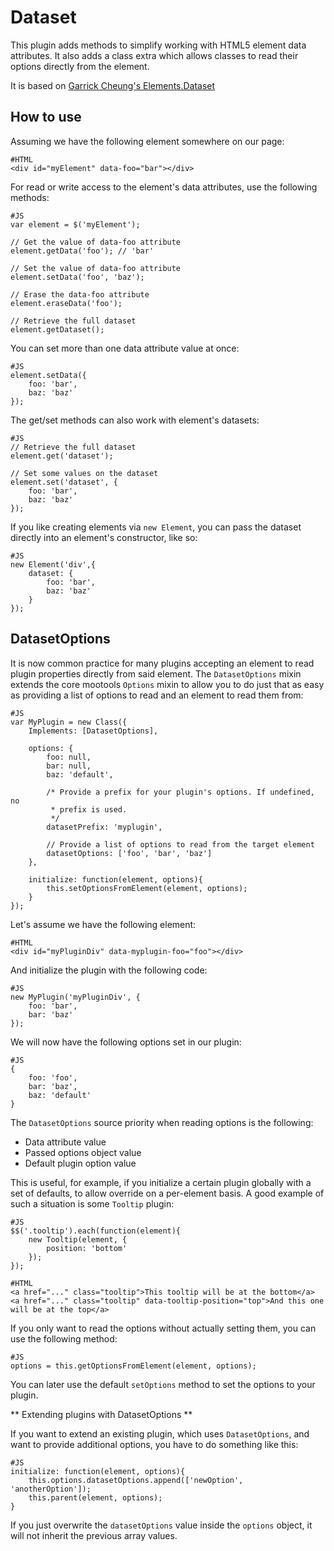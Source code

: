 Dataset
=======

This plugin adds methods to simplify working with HTML5 element data attributes.
It also adds a class extra which allows classes to read their options directly
from the element.

It is based on [Garrick Cheung's Elements.Dataset](https://github.com/GCheung55/mootools-htmlx/blob/master/Source/Elements/Elements.Dataset.js)

How to use
----------

Assuming we have the following element somewhere on our page:

    #HTML
    <div id="myElement" data-foo="bar"></div>

For read or write access to the element's data attributes, use the following
methods:

    #JS
    var element = $('myElement');

    // Get the value of data-foo attribute
    element.getData('foo'); // 'bar'

    // Set the value of data-foo attribute
    element.setData('foo', 'baz');

    // Erase the data-foo attribute
    element.eraseData('foo');

    // Retrieve the full dataset
    element.getDataset();

You can set more than one data attribute value at once:

    #JS
    element.setData({
        foo: 'bar',
        baz: 'baz'
    });

The get/set methods can also work with element's datasets:

    #JS
    // Retrieve the full dataset
    element.get('dataset');

    // Set some values on the dataset
    element.set('dataset', {
        foo: 'bar',
        baz: 'baz'
    });

If you like creating elements via `new Element`, you can pass the dataset
directly into an element's constructor, like so:

    #JS
    new Element('div',{
        dataset: {
            foo: 'bar',
            baz: 'baz'
        }
    });

DatasetOptions
--------------

It is now common practice for many plugins accepting an element to read plugin
properties directly from said element. The `DatasetOptions` mixin extends
the core mootools `Options` mixin to allow you to do just that as easy as
providing a list of options to read and an element to read them from:

    #JS
    var MyPlugin = new Class({
        Implements: [DatasetOptions],

        options: {
            foo: null,
            bar: null,
            baz: 'default',

            /* Provide a prefix for your plugin's options. If undefined, no
             * prefix is used.
             */
            datasetPrefix: 'myplugin',

            // Provide a list of options to read from the target element
            datasetOptions: ['foo', 'bar', 'baz']
        },

        initialize: function(element, options){
            this.setOptionsFromElement(element, options);
        }
    });

Let's assume we have the following element:

    #HTML
    <div id="myPluginDiv" data-myplugin-foo="foo"></div>

And initialize the plugin with the following code:

    #JS
    new MyPlugin('myPluginDiv', {
        foo: 'bar',
        bar: 'baz'
    });

We will now have the following options set in our plugin:

    #JS
    {
        foo: 'foo',
        bar: 'baz',
        baz: 'default'
    }

The `DatasetOptions` source priority when reading options is the following:

* Data attribute value
* Passed options object value
* Default plugin option value

This is useful, for example, if you initialize a certain plugin globally with
a set of defaults, to allow override on a per-element basis. A good example
of such a situation is some `Tooltip` plugin:

    #JS
    $$('.tooltip').each(function(element){
        new Tooltip(element, {
            position: 'bottom'
        });
    });

    #HTML
    <a href="..." class="tooltip">This tooltip will be at the bottom</a>
    <a href="..." class="tooltip" data-tooltip-position="top">And this one will be at the top</a>

If you only want to read the options without actually setting them, you can
use the following method:

    #JS
    options = this.getOptionsFromElement(element, options);

You can later use the default `setOptions` method to set the options to your
plugin.

** Extending plugins with DatasetOptions **

If you want to extend an existing plugin, which uses `DatasetOptions`, and want
to provide additional options, you have to do something like this:

    #JS
    initialize: function(element, options){
        this.options.datasetOptions.append(['newOption', 'anotherOption']);
        this.parent(element, options);
    }

If you just overwrite the `datasetOptions` value inside the `options` object,
it will not inherit the previous array values.